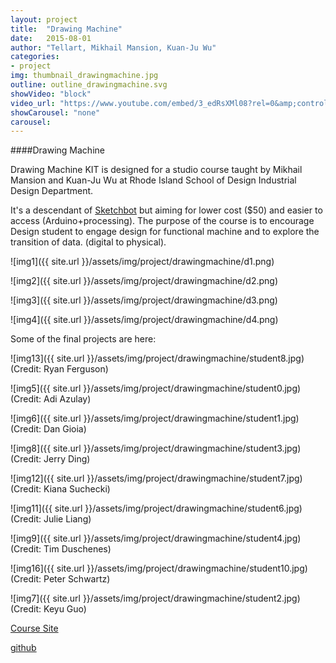 ```yaml
---
layout: project
title:  "Drawing Machine"
date:   2015-08-01
author: "Tellart, Mikhail Mansion, Kuan-Ju Wu"
categories:
- project
img: thumbnail_drawingmachine.jpg
outline: outline_drawingmachine.svg
showVideo: "block"
video_url: "https://www.youtube.com/embed/3_edRsXMl08?rel=0&amp;controls=0&amp;showinfo=0"
showCarousel: "none"
carousel:
---
```

####Drawing Machine

Drawing Machine KIT is designed for a studio course taught by Mikhail Mansion and Kuan-Ju Wu at Rhode Island School of Design Industrial Design Department.

It's a descendant of [Sketchbot](http://tellart.com/2014/12/cooper-hewitt-sketchbot/) but aiming for lower cost ($50) and easier to access (Arduino+processing). The purpose of the course is to encourage Design student to engage design for functional machine and to explore the transition of data. (digital to physical).  

![img1]({{ site.url }}/assets/img/project/drawingmachine/d1.png)

![img2]({{ site.url }}/assets/img/project/drawingmachine/d2.png)

![img3]({{ site.url }}/assets/img/project/drawingmachine/d3.png)

![img4]({{ site.url }}/assets/img/project/drawingmachine/d4.png)

Some of the final projects are here:



![img13]({{ site.url }}/assets/img/project/drawingmachine/student8.jpg)
(Credit: Ryan Ferguson)

![img5]({{ site.url }}/assets/img/project/drawingmachine/student0.jpg)
(Credit: Adi Azulay)

![img6]({{ site.url }}/assets/img/project/drawingmachine/student1.jpg)
(Credit: Dan Gioia)

![img8]({{ site.url }}/assets/img/project/drawingmachine/student3.jpg)
(Credit: Jerry Ding)

![img12]({{ site.url }}/assets/img/project/drawingmachine/student7.jpg)
(Credit: Kiana Suchecki)

![img11]({{ site.url }}/assets/img/project/drawingmachine/student6.jpg)
(Credit: Julie Liang)

![img9]({{ site.url }}/assets/img/project/drawingmachine/student4.jpg)
(Credit: Tim Duschenes)

![img16]({{ site.url }}/assets/img/project/drawingmachine/student10.jpg)
(Credit: Peter Schwartz)

![img7]({{ site.url }}/assets/img/project/drawingmachine/student2.jpg)
(Credit: Keyu Guo)



[Course Site](https://sites.google.com/a/risd.edu/drawingmachines/home)

[github](https://github.com/drawing-machines/ID-20ST-15)
